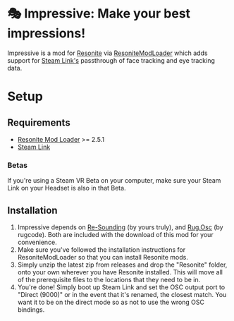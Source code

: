# 🎭 Impressive: Make your best impressions!

Impressive is a mod for [Resonite](https://resonite.com) via [ResoniteModLoader](https://github.com/resonite-modding-group/ResoniteModLoader) which adds support for [Steam Link's](https://store.steampowered.com/app/353380/Steam_Link/) passthrough of face tracking and eye tracking data.

# Setup
## Requirements
- [Resonite Mod Loader](https://github.com/resonite-modding-group/ResoniteModLoader) >= 2.5.1
- [Steam Link](https://www.meta.com/experiences/5841245619310585/)

### Betas
If you're using a Steam VR Beta on your computer, make sure your Steam Link on your Headset is also in that Beta.

## Installation
1. Impressive depends on [Re-Sounding](https://github.com/RileyGuy/Re-Sounding) (by yours truly), and [Rug.Osc](https://bitbucket.org/rugcode/rug.osc) (by rugcode). Both are included with the download of this mod for your convenience.
2. Make sure you've followed the installation instructions for ResoniteModLoader so that you can install Resonite mods.
3. Simply unzip the latest zip from releases and drop the "Resonite" folder, onto your own wherever you have Resonite installed. This will  move all of the prerequisite files to the locations that they need to be in.
4. You're done! Simply boot up Steam Link and set the OSC output port to "Direct (9000)" or in the event that it's renamed, the closest match. You want it to be on the direct mode so as not to use the wrong OSC bindings.



